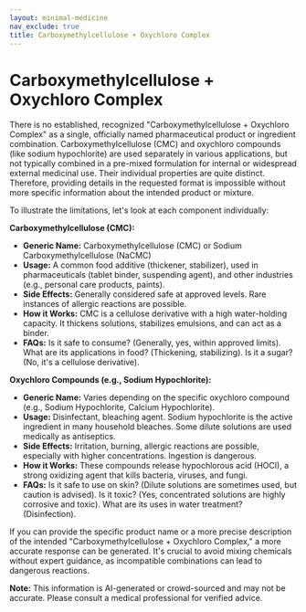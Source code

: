 ```yaml
---
layout: minimal-medicine
nav_exclude: true
title: Carboxymethylcellulose + Oxychloro Complex
---
```


# Carboxymethylcellulose + Oxychloro Complex

There is no established, recognized "Carboxymethylcellulose + Oxychloro Complex" as a single, officially named pharmaceutical product or ingredient combination.  Carboxymethylcellulose (CMC) and oxychloro compounds (like sodium hypochlorite) are used separately in various applications, but not typically combined in a pre-mixed formulation for internal or widespread external medicinal use.  Their individual properties are quite distinct.  Therefore, providing details in the requested format is impossible without more specific information about the intended product or mixture.

To illustrate the limitations, let's look at each component individually:

**Carboxymethylcellulose (CMC):**

* **Generic Name:** Carboxymethylcellulose (CMC) or Sodium Carboxymethylcellulose (NaCMC)
* **Usage:**  A common food additive (thickener, stabilizer), used in pharmaceuticals (tablet binder, suspending agent), and other industries (e.g., personal care products, paints).
* **Side Effects:** Generally considered safe at approved levels.  Rare instances of allergic reactions are possible.
* **How it Works:**  CMC is a cellulose derivative with a high water-holding capacity.  It thickens solutions, stabilizes emulsions, and can act as a binder.
* **FAQs:**  Is it safe to consume? (Generally, yes, within approved limits).  What are its applications in food? (Thickening, stabilizing). Is it a sugar? (No, it's a cellulose derivative).

**Oxychloro Compounds (e.g., Sodium Hypochlorite):**

* **Generic Name:** Varies depending on the specific oxychloro compound (e.g., Sodium Hypochlorite, Calcium Hypochlorite).
* **Usage:**  Disinfectant, bleaching agent.  Sodium hypochlorite is the active ingredient in many household bleaches.  Some dilute solutions are used medically as antiseptics.
* **Side Effects:**  Irritation, burning, allergic reactions are possible, especially with higher concentrations.  Ingestion is dangerous.
* **How it Works:**  These compounds release hypochlorous acid (HOCl), a strong oxidizing agent that kills bacteria, viruses, and fungi.
* **FAQs:**  Is it safe to use on skin? (Dilute solutions are sometimes used, but caution is advised).  Is it toxic? (Yes, concentrated solutions are highly corrosive and toxic). What are its uses in water treatment? (Disinfection).


If you can provide the specific product name or a more precise description of the intended "Carboxymethylcellulose + Oxychloro Complex," a more accurate response can be generated.  It's crucial to avoid mixing chemicals without expert guidance, as incompatible combinations can lead to dangerous reactions.


**Note:** This information is AI-generated or crowd-sourced and may not be accurate. Please consult a medical professional for verified advice.